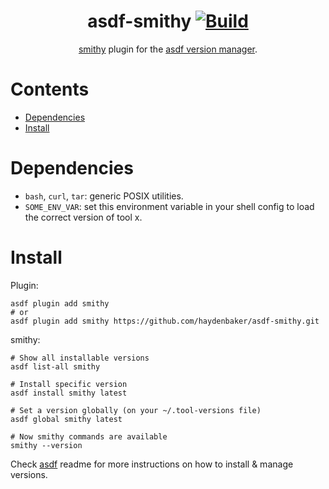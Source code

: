 <div align="center">

# asdf-smithy [![Build](https://github.com/haydenbaker/asdf-smithy/actions/workflows/build.yml/badge.svg)](https://github.com/haydenbaker/asdf-smithy/actions/workflows/build.yml)

[smithy](https://github.com/haydenbaker/smithy) plugin for the [asdf version manager](https://asdf-vm.com).

</div>

# Contents

- [Dependencies](#dependencies)
- [Install](#install)

# Dependencies

- `bash`, `curl`, `tar`: generic POSIX utilities.
- `SOME_ENV_VAR`: set this environment variable in your shell config to load the correct version of tool x.

# Install

Plugin:

```shell
asdf plugin add smithy
# or
asdf plugin add smithy https://github.com/haydenbaker/asdf-smithy.git
```

smithy:

```shell
# Show all installable versions
asdf list-all smithy

# Install specific version
asdf install smithy latest

# Set a version globally (on your ~/.tool-versions file)
asdf global smithy latest

# Now smithy commands are available
smithy --version
```

Check [asdf](https://github.com/asdf-vm/asdf) readme for more instructions on how to install & manage versions.
